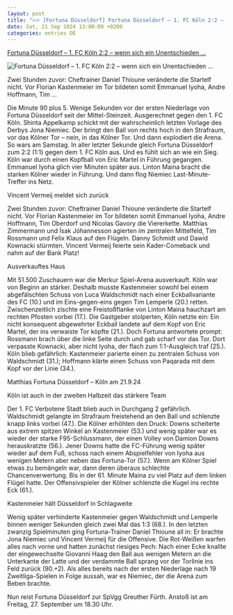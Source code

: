 ```yaml
---
layout: post
title: "🔥🔥 [Fortuna Düsseldorf] Fortuna Düsseldorf – 1. FC Köln 2:2 – wenn sich ein Unentschieden ..."
date: Sat, 21 Sep 2024 13:00:00 +0200
categories: entries DE
---
```

[Fortuna Düsseldorf – 1. FC Köln 2:2 – wenn sich ein Unentschieden ...](https://www.ddorf-aktuell.de/2024/09/21/fortuna-duesseldorf-1-fc-koeln-22-wenn-sich-ein-unentschieden-wie-ein-sieg-anfuehlt/)

![Fortuna Düsseldorf – 1. FC Köln 2:2 – wenn sich ein Unentschieden ...](https://www.ddorf-aktuell.de/wp-content/uploads/2024/09/cwF95-Koeln_19_Kastenmeier-jubelt_20240921.jpeg)

Zwei Stunden zuvor: Cheftrainer Daniel Thioune veränderte die Startelf nicht. Vor Florian Kastenmeier im Tor bildeten somit Emmanuel Iyoha, Andre Hoffmann, Tim ...

Die Minute 90 plus 5. Wenige Sekunden vor der ersten Niederlage von Fortuna Düsseldorf seit der Mittel-Steinzeit. Ausgerechnet gegen den 1. FC Köln. Shinta Appelkamp schickt mit der wahrscheinlich letzten Vorlage des Derbys Jona Niemiec. Der bringt den Ball von rechts hoch in den Strafraum, vor das Kölner Tor – nein, in das Kölner Tor. Und dann explodiert die Arena. So wars am Samstag. In aller letzter Sekunde gleich Fortuna Düsseldorf zum 2:2 (1:1) gegen dem 1. FC Köln aus. Und es fühlt sich an wie ein Sieg. Köln war durch einen Kopfball von Eric Martel in Führung gegangen. Emmanuel Iyoha glich vier Minuten später aus. Linton Maina bracht die starken Kölner wieder in Führung. Und dann flog Niemiec Last-Minute-Treffer ins Netz.

Vincent Vermeij meldet sich zurück

Zwei Stunden zuvor: Cheftrainer Daniel Thioune veränderte die Startelf nicht. Vor Florian Kastenmeier im Tor bildeten somit Emmanuel Iyoha, Andre Hoffmann, Tim Oberdorf und Nicolas Gavory die Viererkette. Matthias Zimmermann und Ísak Jóhannesson agierten im zentralen Mittelfeld, Tim Rossmann und Felix Klaus auf den Flügeln. Danny Schmidt und Dawid Kownacki stürmten. Vincent Vermeij feierte sein Kader-Comeback und nahm auf der Bank Platz!

Ausverkauftes Haus

Mit 51.500 Zuschauern war die Merkur Spiel-Arena ausverkauft. Köln war von Beginn an stärker. Deshalb musste Kastenmeier sowohl bei einem abgefälschten Schuss von Luca Waldschmidt nach einer Eckballvariante des FC (10.) und im Eins-gegen-eins gegen Tim Lemperle (20.) retten. Zwischenzeitlich zischte eine Freistoßflanke von Linton Maina hauchzart am rechten Pfosten vorbei (17.). Die Gastgeber stolperten, Köln netzte ein: Ein nicht konsequent abgewehrter Eckball landete auf dem Kopf von Eric Martel, der ins verwaiste Tor köpfte (21.). Doch Fortuna antwortete prompt: Rossmann brach über die linke Seite durch und gab scharf vor das Tor. Dort verpasste Kownacki, aber nicht Iyoha, der flach zum 1:1-Ausgleich traf (25.). Köln blieb gefährlich: Kastenmeier parierte einen zu zentralen Schuss von Waldschmidt (31.); Hoffmann klärte einen Schuss von Paqarada mit dem Kopf vor der Linie (34.).

Matthias Fortuna Düsseldorf – Köln am 21.9.24

Köln ist auch in der zweiten Halbzeit das stärkere Team

Der 1. FC Verbotene Stadt blieb auch in Durchgang 2 gefährlich. Waldschmidt gelangte im Strafraum freistehend an den Ball und schlenzte knapp links vorbei (47.). Die Kölner erhöhten den Druck: Downs scheiterte aus extrem spitzen Winkel an Kastenmeier (53.) und wenig später war es wieder der starke F95-Schlussmann, der einen Volley von Damion Downs herauskratzte (56.). Jener Downs hatte die FC-Führung wenig später wieder auf dem Fuß, schoss nach einem Abspielfehler von Iyoha aus wenigen Metern aber neben das Fortuna-Tor (57.). Wenn am Kölner Spiel etwas zu bemängeln war, dann deren überaus schlechte Chancenverwertung. Bis in der 61. Minute Maina zu viel Platz auf dem linken Flügel hatte. Der Offensivspieler der Kölner schlenzte die Kugel ins rechte Eck (61.).

Kastenmeier hält Düsseldorf in Schlagweite

Wenig später verhinderte Kastenmeier gegen Waldschmidt und Lemperle binnen weniger Sekunden gleich zwei Mal das 1:3 (68.). In den letzten zwanzig Spielminuten ging Fortuna-Trainer Daniel Thioune all in: Er brachte Jona Niemiec und Vincent Vermeij für die Offensive. Die Rot-Weißen warfen alles nach vorne und hatten zunächst riesiges Pech: Nach einer Ecke knallte der eingewechselte Giovanni Haag den Ball aus wenigen Metern an die Unterkante der Latte und der verdammte Ball sprang vor der Torlinie ins Feld zurück (90.+2). Als alles bereits nach der ersten Niederlage nach 19 Zweitliga-Spielen in Folge aussah, war es Niemiec, der die Arena zum Beben brachte.

Nun reist Fortuna Düsseldorf zur SpVgg Greuther Fürth. Anstoß ist am Freitag, 27. September um 18.30 Uhr.

